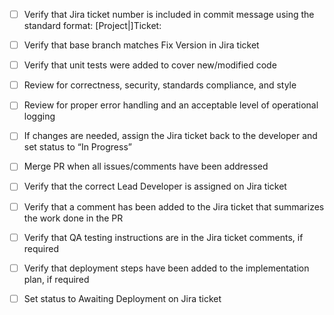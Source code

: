- [ ] Verify that Jira ticket number is included in commit message using the standard format: [Project|]Ticket: <summary>

- [ ] Verify that base branch matches Fix Version in Jira ticket

- [ ] Verify that unit tests were added to cover new/modified code

- [ ] Review for correctness, security, standards compliance, and style

- [ ] Review for proper error handling and an acceptable level of operational logging

- [ ] If changes are needed, assign the Jira ticket back to the developer and set status to “In Progress”

- [ ] Merge PR when all issues/comments have been addressed

- [ ] Verify that the correct Lead Developer is assigned on Jira ticket

- [ ] Verify that a comment has been added to the Jira ticket that summarizes the work done in the PR

- [ ] Verify that QA testing instructions are in the Jira ticket comments, if required

- [ ] Verify that deployment steps have been added to the implementation plan, if required

- [ ] Set status to Awaiting Deployment on Jira ticket
